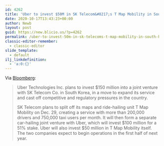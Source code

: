 ```yaml
---
id: 4262
title: 'Uber to invest $50M in SK Telecom&#8217;s T Map Mobility in South Korea'
date: 2020-10-17T13:43:23+00:00
author: Newb
layout: post
guid: https://new.blicio.us/?p=4262
permalink: /uber-to-invest-50m-in-sk-telecoms-t-map-mobility-in-south-korea/
classic-editor-remember:
  - classic-editor
slide_template:
  - default
ilj_linkdefinition:
  - 'a:0:{}'
---
```

Via [Bloomberg](https://www.bloomberg.com/news/articles/2020-10-16/uber-invests-150-million-in-ride-hailing-deal-with-sk-telecom):

> Uber Technologies Inc. plans to invest $150 million into a joint venture with SK Telecom Co. in South Korea, in a move to expand its service and cast off competitive and regulatory pressures in the country.
> 
> SK Telecom plans to split off its maps and ride-hailing unit T Map Mobility on Dec. 29, creating a service with more than 200,000 drivers and 750,000 taxi users per month. It will then form a separate car-hailing joint venture with Uber, which will invest $100 million for a 51% stake. Uber will also invest $50 million in T Map Mobility itself. The two companies expect to begin operations in the first half of next year.